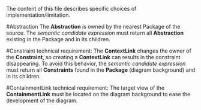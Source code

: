 The content of this file describes specific choices of implementation/limitation.

#Abstraction
The **Abstraction** is owned by the nearest Package of the source.
The *semantic candidate expression* must return all **Abstraction** existing in the Package and in its children.

#Constraint
technical requirement:
The **ContextLink** changes the owner of the **Constraint**, so creating a **ContextLink** can results in the constraint disappearing. To avoid this behavior, the *semantic candidate expression* must return all **Constraints** found in the **Package** (diagram background) and in its children.

#ContainmentLink
technical requirement: The target view of the **ContainmentLink** must be located on the diagram background to ease the development of the diagram.  
